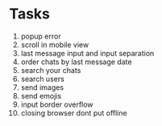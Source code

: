# Tasks

1. popup error
2. scroll in mobile view
3. last message input and input separation
4. order chats by last message date
5. search your chats
6. search users
7. send images
8. send emojis
9. input border overflow
10. closing browser dont put offline